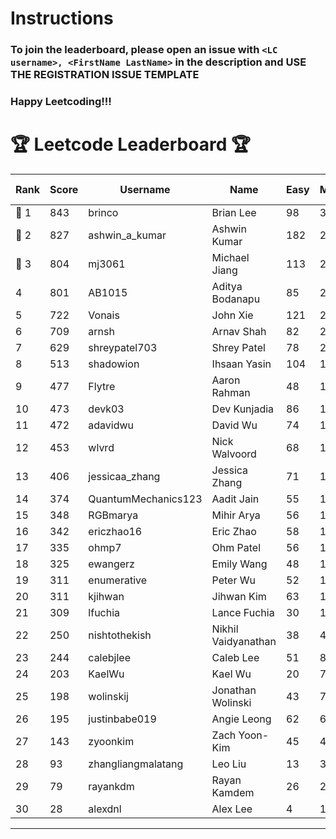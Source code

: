 # Instructions
### To join the leaderboard, please open an issue with `<LC username>, <FirstName LastName>` in the description and USE THE REGISTRATION ISSUE TEMPLATE
### Happy Leetcoding!!!


# 🏆 Leetcode Leaderboard 🏆

| Rank | Score | Username       | Name | Easy | Medium | Hard | Problems Solved |
|------|----------------|-----------------|-------------------|--------------|--------------|--------------|--------------|
| 🥇 1 | 843 | brinco | Brian Lee | 98 | 305 | 45 | 448 |
| 🥈 2 | 827 | ashwin_a_kumar | Ashwin Kumar | 182 | 288 | 23 | 493 |
| 🥉 3 | 804 | mj3061 | Michael Jiang | 113 | 278 | 45 | 436 |
| 4 | 801 | AB1015 | Aditya Bodanapu | 85 | 262 | 64 | 411 |
| 5 | 722 | Vonais | John Xie | 121 | 248 | 35 | 404 |
| 6 | 709 | arnsh | Arnav Shah | 82 | 231 | 55 | 368 |
| 7 | 629 | shreypatel703 | Shrey Patel | 78 | 232 | 29 | 339 |
| 8 | 513 | shadowion | Ihsaan Yasin | 104 | 173 | 21 | 298 |
| 9 | 477 | Flytre | Aaron Rahman | 48 | 153 | 41 | 242 |
| 10 | 473 | devk03 | Dev Kunjadia | 86 | 177 | 11 | 274 |
| 11 | 472 | adavidwu | David Wu | 74 | 157 | 28 | 259 |
| 12 | 453 | wlvrd | Nick Walvoord | 68 | 170 | 15 | 253 |
| 13 | 406 | jessicaa_zhang | Jessica Zhang | 71 | 142 | 17 | 230 |
| 14 | 374 | QuantumMechanics123 | Aadit Jain | 55 | 134 | 17 | 206 |
| 15 | 348 | RGBmarya | Mihir Arya | 56 | 113 | 22 | 191 |
| 16 | 342 | ericzhao16 | Eric Zhao | 58 | 127 | 10 | 195 |
| 17 | 335 | ohmp7 | Ohm Patel | 56 | 123 | 11 | 190 |
| 18 | 325 | ewangerz | Emily Wang | 48 | 110 | 19 | 177 |
| 19 | 311 | enumerative | Peter Wu | 52 | 110 | 13 | 175 |
| 20 | 311 | kjihwan | Jihwan Kim | 63 | 103 | 14 | 180 |
| 21 | 309 | lfuchia | Lance Fuchia | 30 | 129 | 7 | 166 |
| 22 | 250 | nishtothekish | Nikhil Vaidyanathan | 38 | 40 | 44 | 122 |
| 23 | 244 | calebjlee | Caleb Lee | 51 | 83 | 9 | 143 |
| 24 | 203 | KaelWu | Kael Wu | 20 | 72 | 13 | 105 |
| 25 | 198 | wolinskij | Jonathan Wolinski | 43 | 73 | 3 | 119 |
| 26 | 195 | justinbabe019 | Angie Leong | 62 | 62 | 3 | 127 |
| 27 | 143 | zyoonkim | Zach Yoon-Kim | 45 | 40 | 6 | 91 |
| 28 | 93 | zhangliangmalatang | Leo Liu | 13 | 37 | 2 | 52 |
| 29 | 79 | rayankdm | Rayan Kamdem | 26 | 25 | 1 | 52 |
| 30 | 28 | alexdnl | Alex Lee | 4 | 12 | 0 | 16 |
---